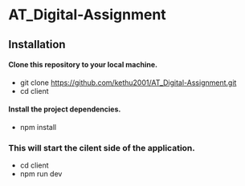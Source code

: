 # AT_Digital-Assignment
 
## Installation
#### Clone this repository to your local machine.
- git clone https://github.com/kethu2001/AT_Digital-Assignment.git
- cd client
#### Install the project dependencies.
- npm install

### This will start the cilent side of the application.

- cd client
- npm run dev
